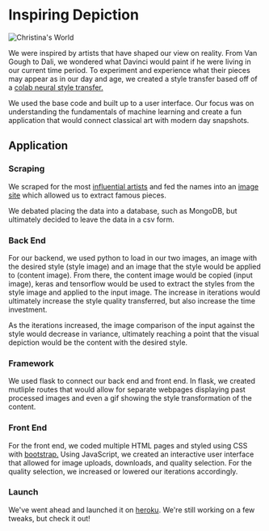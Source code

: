 # Inspiring Depiction
![Christina's World](https://upload.wikimedia.org/wikipedia/en/a/a2/Christinasworld.jpg)

We were inspired by artists that have shaped our view on reality. From Van Gough to Dali, we wondered what Davinci would paint if he were living in our current time period. To experiment and experience what their pieces may appear as in our day and age, we created a style transfer based off of a [colab neural style transfer.](https://colab.research.google.com/github/tensorflow/models/blob/master/research/nst_blogpost/4_Neural_Style_Transfer_with_Eager_Execution.ipynb)

We used the base code and built up to a user interface. Our focus was on understanding the fundamentals of machine learning and create a fun application that would connect classical art with modern day snapshots. 

## Application

### Scraping
We scraped for the most [influential artists](http://www.theartwolf.com/articles/most-important-painters.htm) and fed the names into an [image site](https://www.wikiart.org/en/) which allowed us to extract famous pieces. 

We debated placing the data into a database, such as MongoDB, but ultimately decided to leave the data in a csv form.

### Back End
For our backend, we used python to load in our two images, an image with the desired style (style image) and an image that the style would be applied to (content image). From there, the content image would be copied (input image), keras and tensorflow would be used to extract the styles from the style image and applied to the input image. The increase in iterations would ultimately increase the style quality transferred, but also increase the time investment. 

As the iterations increased, the image comparison of the input against the style would decrease in variance, ultimately reaching a point that the visual depiction would be the content with the desired style.

### Framework
We used flask to connect our back end and front end. In flask, we created mutliple routes that would allow for separate webpages displaying past processed images and even a gif showing the style transformation of the content. 

### Front End
For the front end, we coded multiple HTML pages and styled using CSS with [bootstrap.](https://colab.research.google.com/github/tensorflow/models/blob/master/research/nst_blogpost/4_Neural_Style_Transfer_with_Eager_Execution.ipynb) Using JavaScript, we created an interactive user interface that allowed for image uploads, downloads, and quality selection. For the quality selection, we increased or lowered our iterations accordingly.

### Launch
We've went ahead and launched it on [heroku](https://inspire-depiction.herokuapp.com/). We're still working on a few tweaks, but check it out!
